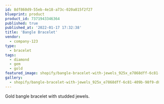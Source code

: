 ```yaml
---
id: 8df860d9-55eb-4e18-a73c-020a815f2f27
blueprint: product
product_id: 7371943346364
published: true
published_at: '2022-01-17 17:32:38'
title: 'Bangle Bracelet'
vendor:
  - company-123
type:
  - bracelet
tags:
  - diamond
  - gem
  - gold
featured_image: shopify/bangle-bracelet-with-jewels_925x_e7868dff-6c81-409b-98f9-d8b1f13f23ae.jpg
gallery:
  - shopify/bangle-bracelet-with-jewels_925x_e7868dff-6c81-409b-98f9-d8b1f13f23ae.jpg
---
```

<p>Gold bangle bracelet with studded jewels.</p>